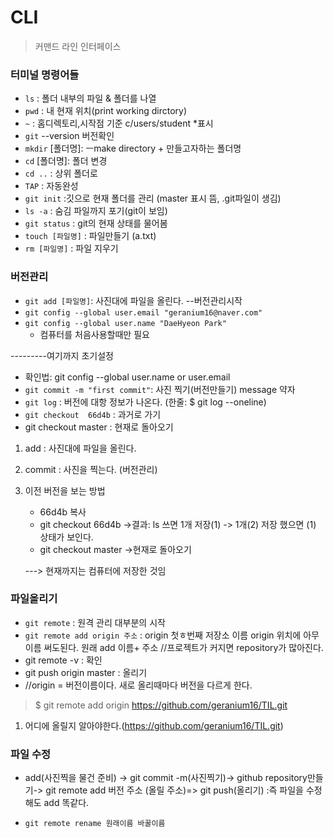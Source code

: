 # CLI

> 커맨드 라인 인터페이스

### 터미널 명령어들

- `ls` :  폴더 내부의 파일 & 폴더를 나열
- `pwd` : 내 현재 위치(print working dirctory)
- `~` : 홈디렉토리,시작점 기준  c/users/student *표시
- `git` --version 버전확인
- `mkdir` [폴더명]:  ㅡmake directory + 만들고자하는 폴더명
- `cd` [폴더명]: 폴더 변경
- `cd ..` : 상위 폴더로
- `TAP` : 자동완성
- `git init` :깃으로 현재 폴더를 관리 (master 표시 뜸, .git파일이 생김)
- `ls -a` : 숨김 파일까지 포기(git이 보임)
- `git status` : git의 현재 상태를 물어봄 
- `touch [파일명]` : 파일만들기 (a.txt)
- `rm [파일명]` : 파일 지우기



### 버전관리

- `git add [파일명]`: 사진대에 파일을 올린다. --버전관리시작
-  `git config --global user.email "geranium16@naver.com"`
- `git config --global user.name "DaeHyeon Park"`
  - 컴퓨터를 처음사용할때만 필요

---------여기까지 초기설정

- 확인법: git config --global user.name or user.email
- `git commit -m "first commit"`: 사진 찍기(버전만들기) message 약자
- `git log` : 버전에 대항 정보가 나온다. (한줄: $ git log --oneline)
- `git checkout  66d4b` : 과거로 가기
- git checkout master : 현재로 돌아오기 

1. add : 사진대에 파일을 올린다.

2. commit : 사진을 찍는다. (버전관리)

3. 이전 버전을 보는 방법 

   -  66d4b 복사
   - git checkout  66d4b ->결과: ls 쓰면 1개 저장(1) -> 1개(2) 저장 했으면  (1) 상태가 보인다.
   - git checkout master ->현재로 돌아오기

   ---> 현재까지는 컴퓨터에 저장한 것임

   

### 파일올리기

- `git remote` : 원격 관리 대부분의 시작
- `git remote add origin 주소` : origin 첫ㅎ번째 저장소 이름 origin  위치에 아무 이름 써도된다. 원래   add 이름+ 주소  //프로젝트가 커지면 repository가 많아진다.
- git remote -v : 확인
- git push origin master : 올리기
- //origin = 버전이름이다. 새로 올리때마다 버전을 다르게 한다.

> $ git remote add origin https://github.com/geranium16/TIL.git



1. 어디에 올릴지 알아야한다.(https://github.com/geranium16/TIL.git)

### 파일 수정

- add(사진찍을 물건 준비) -> git commit -m(사진찍기)-> github repository만들기-> git remote add 버전 주소 (올릴 주소)=> git push(올리기) :즉 파일을 수정해도 add 똑같다.

- `git remote rename 원래이름 바꿀이름`



